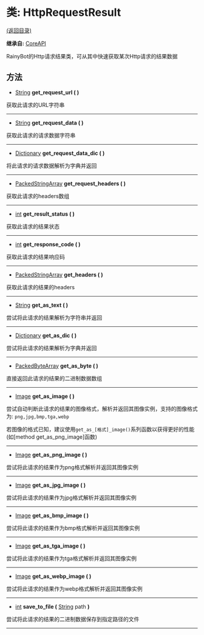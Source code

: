 # 类: HttpRequestResult

[(返回目录)](./)

**继承自:** [CoreAPI](coreapi.md)

RainyBot的Http请求结果类，可从其中快速获取某次Http请求的结果数据

## 方法

* [String](https://docs.godotengine.org/en/latest/classes/class\_string.html) **get\_request\_url ( )**

获取此请求的URL字符串

***

* [String](https://docs.godotengine.org/en/latest/classes/class\_string.html) **get\_request\_data ( )**

获取此请求的请求数据字符串

***

* [Dictionary](https://docs.godotengine.org/en/latest/classes/class\_dictionary.html) **get\_request\_data\_dic ( )**

将此请求的请求数据解析为字典并返回

***

* [PackedStringArray](https://docs.godotengine.org/en/latest/classes/class\_packedstringarray.html) **get\_request\_headers ( )**

获取此请求的headers数组

***

* [int](https://docs.godotengine.org/en/latest/classes/class\_int.html) **get\_result\_status ( )**

获取此请求的结果状态

***

* [int](https://docs.godotengine.org/en/latest/classes/class\_int.html) **get\_response\_code ( )**

获取此请求的结果响应码

***

* [PackedStringArray](https://docs.godotengine.org/en/latest/classes/class\_packedstringarray.html) **get\_headers ( )**

获取此请求的结果的headers

***

* [String](https://docs.godotengine.org/en/latest/classes/class\_string.html) **get\_as\_text ( )**

尝试将此请求的结果解析为字符串并返回

***

* [Dictionary](https://docs.godotengine.org/en/latest/classes/class\_dictionary.html) **get\_as\_dic ( )**

尝试将此请求的结果解析为字典并返回

***

* [PackedByteArray](https://docs.godotengine.org/en/latest/classes/class\_packedbytearray.html) **get\_as\_byte ( )**

直接返回此请求的结果的二进制数据数组

***

* [Image](https://docs.godotengine.org/en/latest/classes/class\_image.html) **get\_as\_image ( )**

尝试自动判断此请求的结果的图像格式，解析并返回其图像实例，支持的图像格式为: `png,jpg,bmp,tga,webp`

若图像的格式已知，建议使用`get_as_[格式]_image()`系列函数以获得更好的性能 (如\[method get\_as\_png\_image]函数)

***

* [Image](https://docs.godotengine.org/en/latest/classes/class\_image.html) **get\_as\_png\_image ( )**

尝试将此请求的结果作为png格式解析并返回其图像实例

***

* [Image](https://docs.godotengine.org/en/latest/classes/class\_image.html) **get\_as\_jpg\_image ( )**

尝试将此请求的结果作为jpg格式解析并返回其图像实例

***

* [Image](https://docs.godotengine.org/en/latest/classes/class\_image.html) **get\_as\_bmp\_image ( )**

尝试将此请求的结果作为bmp格式解析并返回其图像实例

***

* [Image](https://docs.godotengine.org/en/latest/classes/class\_image.html) **get\_as\_tga\_image ( )**

尝试将此请求的结果作为tga格式解析并返回其图像实例

***

* [Image](https://docs.godotengine.org/en/latest/classes/class\_image.html) **get\_as\_webp\_image ( )**

尝试将此请求的结果作为webp格式解析并返回其图像实例

***

* [int](https://docs.godotengine.org/en/latest/classes/class\_int.html) **save\_to\_file (** [String](https://docs.godotengine.org/en/latest/classes/class\_string.html) path **)**

尝试将此请求的结果的二进制数据保存到指定路径的文件

***

